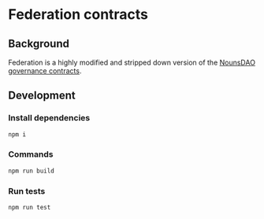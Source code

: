 # Federation contracts

## Background

Federation is a highly modified and stripped down version of the
[NounsDAO governance contracts](https://github.com/nounsDAO/nouns-monorepo/blob/master/packages/nouns-contracts/contracts/governance).

## Development

### Install dependencies

```sh
npm i
```

### Commands

```sh
npm run build
```

### Run tests

```sh
npm run test
```
